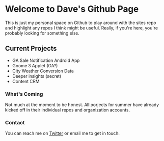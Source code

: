 # Welcome to Dave's Github Page

This is just my personal space on Github to play around with the sites repo and highlight any repos I think might be useful. Really, if you're here, you're probably looking for something else. 

## Current Projects

- GA Sale Notification Android App
- Gnome 3 Applet (GA?)
- City Weather Conversion Data
- Deeper insights (secret) 
- Content CRM 


### What's Coming

Not much at the moment to be honest. All porjects for summer have already kicked off in their individual repos and organization accounts. 

### Contact

You can reach me on [Twitter](https://twitter.com/davedavis/) or email me to get in touch. 
